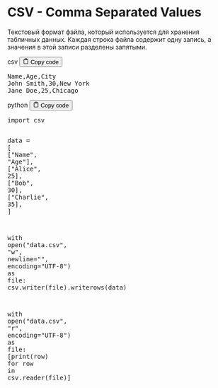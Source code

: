 <h1>CSV - Comma Separated Values</h1>
<p>Текстовый формат файла, который используется для хранения табличных данных.
Каждая строка файла содержит одну запись, а значения в этой записи разделены запятыми.</p>
<div class="code-element">
<div class="lang-line">
  <text>csv</text>
  <button class="copy-button"
          id="code96358b76f05ee6843a293165ac60ecbdb"
          onclick="copyCode(code96358b76f05ee6843a293165ac60ecbd, code96358b76f05ee6843a293165ac60ecbdb)">
    <svg stroke="currentColor"
         fill="none"
         stroke-width="2"
         viewBox="0 0 24 24"
         stroke-linecap="round"
         stroke-linejoin="round"
         class="h-4 w-4"
         height="1em"
         width="1em"
         xmlns="http://www.w3.org/2000/svg">
      <path d="M16 4h2a2 2 0 0 1 2 2v14a2 2 0 0 1-2 2H6a2 2 0 0 1-2-2V6a2 2 0 0 1 2-2h2"></path>
      <rect x="8" y="2" width="8" height="4" rx="1" ry="1"></rect>
    </svg>
    <text>Copy code</text>
  </button>

</div>
<div class="code" id="code96358b76f05ee6843a293165ac60ecbd"><div class="highlight"><pre><span></span><span class="n">Name</span><span class="p">,</span><span class="n">Age</span><span class="p">,</span><span class="n">City</span>
<span class="n">John</span> <span class="n">Smith</span><span class="p">,</span><span class="mi">30</span><span class="p">,</span><span class="n">New</span> <span class="n">York</span>
<span class="n">Jane</span> <span class="n">Doe</span><span class="p">,</span><span class="mi">25</span><span class="p">,</span><span class="n">Chicago</span>
</pre></div></div>
</div>

<div class="code-element">
<div class="lang-line">
  <text>python</text>
  <button class="copy-button"
          id="codec49e1d2b6472aa1d3d59157af32e5754b"
          onclick="copyCode(codec49e1d2b6472aa1d3d59157af32e5754, codec49e1d2b6472aa1d3d59157af32e5754b)">
    <svg stroke="currentColor"
         fill="none"
         stroke-width="2"
         viewBox="0 0 24 24"
         stroke-linecap="round"
         stroke-linejoin="round"
         class="h-4 w-4"
         height="1em"
         width="1em"
         xmlns="http://www.w3.org/2000/svg">
      <path d="M16 4h2a2 2 0 0 1 2 2v14a2 2 0 0 1-2 2H6a2 2 0 0 1-2-2V6a2 2 0 0 1 2-2h2"></path>
      <rect x="8" y="2" width="8" height="4" rx="1" ry="1"></rect>
    </svg>
    <text>Copy code</text>
  </button>

</div>
<div class="code" id="codec49e1d2b6472aa1d3d59157af32e5754"><div class="highlight"><pre><span></span><span class="kn">import</span> <span class="nn">csv</span>


<span class="n">data</span> <span class="o">=</span> <span class="p">[</span>
    <span class="p">[</span><span class="s2">&quot;Name&quot;</span><span class="p">,</span> <span class="s2">&quot;Age&quot;</span><span class="p">],</span>
    <span class="p">[</span><span class="s2">&quot;Alice&quot;</span><span class="p">,</span> <span class="mi">25</span><span class="p">],</span>
    <span class="p">[</span><span class="s2">&quot;Bob&quot;</span><span class="p">,</span> <span class="mi">30</span><span class="p">],</span>
    <span class="p">[</span><span class="s2">&quot;Charlie&quot;</span><span class="p">,</span> <span class="mi">35</span><span class="p">],</span>
<span class="p">]</span>

<span class="k">with</span> <span class="nb">open</span><span class="p">(</span><span class="s2">&quot;data.csv&quot;</span><span class="p">,</span> <span class="s2">&quot;w&quot;</span><span class="p">,</span> <span class="n">newline</span><span class="o">=</span><span class="s2">&quot;&quot;</span><span class="p">,</span> <span class="n">encoding</span><span class="o">=</span><span class="s2">&quot;UTF-8&quot;</span><span class="p">)</span> <span class="k">as</span> <span class="n">file</span><span class="p">:</span>
    <span class="n">csv</span><span class="o">.</span><span class="n">writer</span><span class="p">(</span><span class="n">file</span><span class="p">)</span><span class="o">.</span><span class="n">writerows</span><span class="p">(</span><span class="n">data</span><span class="p">)</span>

<span class="k">with</span> <span class="nb">open</span><span class="p">(</span><span class="s2">&quot;data.csv&quot;</span><span class="p">,</span> <span class="s2">&quot;r&quot;</span><span class="p">,</span> <span class="n">encoding</span><span class="o">=</span><span class="s2">&quot;UTF-8&quot;</span><span class="p">)</span> <span class="k">as</span> <span class="n">file</span><span class="p">:</span>
    <span class="p">[</span><span class="nb">print</span><span class="p">(</span><span class="n">row</span><span class="p">)</span> <span class="k">for</span> <span class="n">row</span> <span class="ow">in</span> <span class="n">csv</span><span class="o">.</span><span class="n">reader</span><span class="p">(</span><span class="n">file</span><span class="p">)]</span>
</pre></div></div>
</div>
